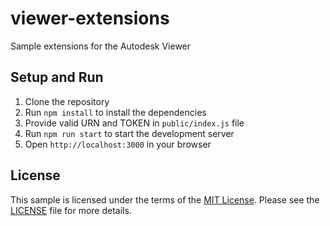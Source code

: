 # viewer-extensions
Sample extensions for the Autodesk Viewer

## Setup and Run
1. Clone the repository
2. Run `npm install` to install the dependencies
3. Provide valid URN and TOKEN in `public/index.js` file
3. Run `npm run start` to start the development server
4. Open `http://localhost:3000` in your browser


## License
This sample is licensed under the terms of the [MIT License](http://opensource.org/licenses/MIT).
Please see the [LICENSE](LICENSE) file for more details.